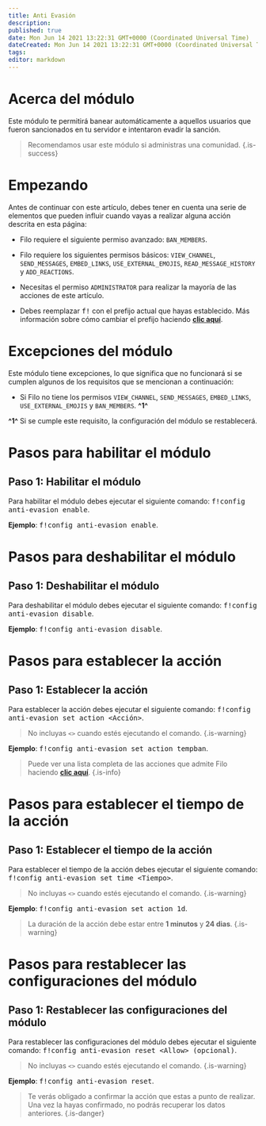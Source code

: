 ```yaml
---
title: Anti Evasión
description:
published: true
date: Mon Jun 14 2021 13:22:31 GMT+0000 (Coordinated Universal Time)
dateCreated: Mon Jun 14 2021 13:22:31 GMT+0000 (Coordinated Universal Time)
tags:
editor: markdown
---
```


# Acerca del módulo

Este módulo te permitirá banear automáticamente a aquellos usuarios que fueron sancionados en tu servidor e intentaron evadir la sanción.

> Recomendamos usar este módulo si administras una comunidad.
{.is-success}

# Empezando

Antes de continuar con este artículo, debes tener en cuenta una serie de elementos que pueden influir cuando vayas a realizar alguna acción descrita en esta página:

- Filo requiere el siguiente permiso avanzado: ``BAN_MEMBERS``.

- Filo requiere los siguientes permisos básicos: ``VIEW_CHANNEL``, ``SEND_MESSAGES``, ``EMBED_LINKS``, ``USE_EXTERNAL_EMOJIS``, ``READ_MESSAGE_HISTORY`` y ``ADD_REACTIONS``.

- Necesitas el permiso ``ADMINISTRATOR`` para realizar la mayoría de las acciones de este artículo.

- Debes reemplazar <kbd>f!</kbd> con el prefijo actual que hayas establecido. Más información sobre cómo cambiar el prefijo haciendo **[clic aquí](https://wiki.filobot.xyz/es/modules/prefix)**.

# Excepciones del módulo

Este módulo tiene excepciones, lo que significa que no funcionará si se cumplen algunos de los requisitos que se mencionan a continuación:

- Si Filo no tiene los permisos ``VIEW_CHANNEL``, ``SEND_MESSAGES``, ``EMBED_LINKS``, ``USE_EXTERNAL_EMOJIS`` y ``BAN_MEMBERS``. **^1^**

**^1^** Si se cumple este requisito, la configuración del módulo se restablecerá.

# Pasos para habilitar el módulo

## **Paso 1**: Habilitar el módulo

Para habilitar el módulo debes ejecutar el siguiente comando: <kbd>f!config anti-evasion enable</kbd>.

**Ejemplo**: <kbd>f!config anti-evasion enable</kbd>.

# Pasos para deshabilitar el módulo

## **Paso 1**: Deshabilitar el módulo

Para deshabilitar el módulo debes ejecutar el siguiente comando: <kbd>f!config anti-evasion disable</kbd>.

**Ejemplo**: <kbd>f!config anti-evasion disable</kbd>.

# Pasos para establecer la acción

## **Paso 1**: Establecer la acción

Para establecer la acción debes ejecutar el siguiente comando: <kbd>f!config anti-evasion set action \<Acción></kbd>.

> No incluyas ``<>`` cuando estés ejecutando el comando.
{.is-warning}

**Ejemplo**: <kbd>f!config anti-evasion set action tempban</kbd>.

> Puede ver una lista completa de las acciones que admite Filo haciendo **[clic aquí](https://wiki.filobot.xyz/es/modules/anti-evasion/actions)**.
{.is-info}

# Pasos para establecer el tiempo de la acción

## **Paso 1**: Establecer el tiempo de la acción

Para establecer el tiempo de la acción debes ejecutar el siguiente comando: <kbd>f!config anti-evasion set time \<Tiempo></kbd>.

> No incluyas ``<>`` cuando estés ejecutando el comando.
{.is-warning}

**Ejemplo**: <kbd>f!config anti-evasion set action 1d</kbd>.

> La duración de la acción debe estar entre **1 minutos** y **24 dias**.
{.is-warning}

# Pasos para restablecer las configuraciones del módulo

## **Paso 1**: Restablecer las configuraciones del módulo

Para restablecer las configuraciones del módulo debes ejecutar el siguiente comando: <kbd>f!config anti-evasion reset \<Allow> (opcional)</kbd>.

> No incluyas ``<>`` cuando estés ejecutando el comando.
{.is-warning}

**Ejemplo**: <kbd>f!config anti-evasion reset</kbd>.

> Te verás obligado a confirmar la acción que estas a punto de realizar. Una vez la hayas confirmado, no podrás recuperar los datos anteriores.
{.is-danger}
